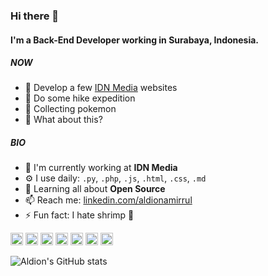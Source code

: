 ### Hi there 👋

#### I'm a Back-End Developer working in Surabaya, Indonesia.

##### NOW

- 🔨 Develop a few [IDN Media](https://www.idn.media/Products) websites
- 🥾 Do some hike expedition
- 🐣 Collecting pokemon
- 🗿 What about this?

##### BIO

- 🏢 I'm currently working at **IDN Media**
- ⚙️ I use daily: `.py`, `.php`, `.js`, `.html`, `.css`, `.md`
- 🌱 Learning all about **Open Source**
- 📫 Reach me: [linkedin.com/aldionamirrul](https://linkedin.com/aldionamirrul)
- ⚡️ Fun fact: I hate shrimp 🦐

<code><img height="20" alt="python" src="https://cdn.jsdelivr.net/gh/devicons/devicon/icons/python/python-original-wordmark.svg"></code>
<code><img height="20" alt="php" src="https://cdn.jsdelivr.net/gh/devicons/devicon/icons/php/php-plain.svg"></code>
<code><img height="20" alt="postgresql" src="https://cdn.jsdelivr.net/gh/devicons/devicon/icons/postgresql/postgresql-original.svg"></code>
<code><img height="20" alt="mysql" src="https://cdn.jsdelivr.net/gh/devicons/devicon/icons/mysql/mysql-original.svg"></code>
<code><img height="20" alt="redis" src="https://cdn.jsdelivr.net/gh/devicons/devicon/icons/redis/redis-original.svg"></code>
<code><img height="20" alt="docker" src="https://cdn.jsdelivr.net/gh/devicons/devicon/icons/docker/docker-plain.svg"></code>
<code><img height="20" alt="google" src="https://cdn.jsdelivr.net/gh/devicons/devicon/icons/googlecloud/googlecloud-original.svg"></code>

![Aldion's GitHub stats](https://github-readme-stats.vercel.app/api?username=aldamr01&count_private=true&show_icons=true)
